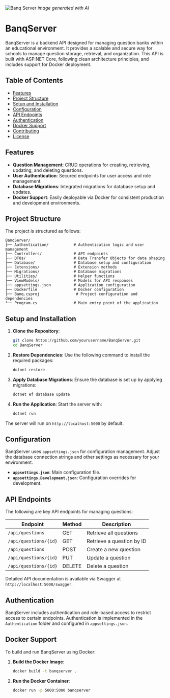 ![Banq Server](http://url/to/img.png)
<em>image generated with AI</em>

# BanqServer

BanqServer is a backend API designed for managing question banks within an educational environment. It provides a scalable and secure way for schools to manage question storage, retrieval, and organization. This API is built with ASP.NET Core, following clean architecture principles, and includes support for Docker deployment.

## Table of Contents

- [Features](#features)
- [Project Structure](#project-structure)
- [Setup and Installation](#setup-and-installation)
- [Configuration](#configuration)
- [API Endpoints](#api-endpoints)
- [Authentication](#authentication)
- [Docker Support](#docker-support)
- [Contributing](#contributing)
- [License](#license)

## Features

- **Question Management**: CRUD operations for creating, retrieving, updating, and deleting questions.
- **User Authentication**: Secured endpoints for user access and role management.
- **Database Migrations**: Integrated migrations for database setup and updates.
- **Docker Support**: Easily deployable via Docker for consistent production and development environments.

## Project Structure

The project is structured as follows:

```plaintext
BanqServer/
├── Authentication/           # Authentication logic and user management
├── Controllers/              # API endpoints
├── DTOs/                     # Data Transfer Objects for data shaping
├── Database/                 # Database setup and configuration
├── Extensions/               # Extension methods
├── Migrations/               # Database migrations
├── Utilities/                # Helper functions
├── ViewModels/               # Models for API responses
├── appsettings.json          # Application configuration
├── Dockerfile                # Docker configuration
├── Banq.csproj                # Project configuration and dependencies
└── Program.cs                # Main entry point of the application
```

## Setup and Installation

1. **Clone the Repository**:
   ```bash
   git clone https://github.com/yourusername/BanqServer.git
   cd BanqServer
   ```

2. **Restore Dependencies**:
   Use the following command to install the required packages:
   ```bash
   dotnet restore
   ```

3. **Apply Database Migrations**:
   Ensure the database is set up by applying migrations:
   ```bash
   dotnet ef database update
   ```

4. **Run the Application**:
   Start the server with:
   ```bash
   dotnet run
   ```

The server will run on `http://localhost:5000` by default.

## Configuration

BanqServer uses `appsettings.json` for configuration management. Adjust the database connection strings and other settings as necessary for your environment.

- **`appsettings.json`**: Main configuration file.
- **`appsettings.Development.json`**: Configuration overrides for development.

## API Endpoints

The following are key API endpoints for managing questions:

| Endpoint                | Method | Description               |
|-------------------------|--------|---------------------------|
| `/api/questions`        | GET    | Retrieve all questions    |
| `/api/questions/{id}`   | GET    | Retrieve a question by ID |
| `/api/questions`        | POST   | Create a new question     |
| `/api/questions/{id}`   | PUT    | Update a question         |
| `/api/questions/{id}`   | DELETE | Delete a question         |

Detailed API documentation is available via Swagger at `http://localhost:5000/swagger`.

## Authentication

BanqServer includes authentication and role-based access to restrict access to certain endpoints. Authentication is implemented in the `Authentication` folder and configured in `appsettings.json`.

## Docker Support

To build and run BanqServer using Docker:

1. **Build the Docker Image**:
   ```bash
   docker build -t banqserver .
   ```

2. **Run the Docker Container**:
   ```bash
   docker run -p 5000:5000 banqserver
   ```

